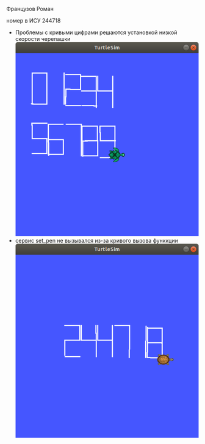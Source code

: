 Французов Роман

номер в ИСУ 244718

* Проблемы с кривыми цифрами решаются установкой низкой скорости черепашки
![test](https://github.com/MammalBubble/POMS_labs/blob/master/lab_3/all_numbers_test.png)
* сервис set_pen  не вызывался из-за кривого вызова функкции
![result](https://github.com/MammalBubble/POMS_labs/blob/master/lab_3/the_code.png)
